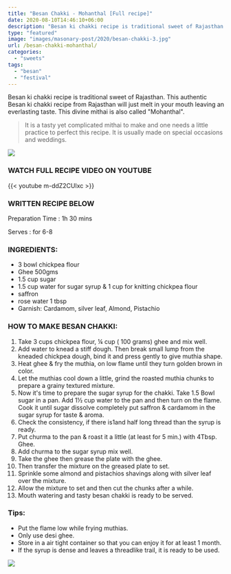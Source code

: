 ```yaml
---
title: "Besan Chakki - Mohanthal [Full recipe]"
date: 2020-08-10T14:46:10+06:00
description: "Besan ki chakki recipe is traditional sweet of Rajasthan. This divine mithai is also called Mohanthal."
type: "featured"
image: "images/masonary-post/2020/besan-chakki-3.jpg"
url: /besan-chakki-mohanthal/
categories: 
  - "sweets"
tags:
  - "besan"
  - "festival"
---
```


Besan ki chakki recipe is traditional sweet of Rajasthan. This authentic Besan ki chakki recipe from Rajasthan will just melt in your mouth leaving an everlasting taste. This divine mithai is also called "Mohanthal". 

> It is a tasty yet complicated mithai to make and one needs a little practice to perfect this recipe. It is usually made on special occasions and weddings.

![](../images/masonary-post/2020/besan-chakki-2.jpg)

### WATCH FULL RECIPE VIDEO ON YOUTUBE   

{{< youtube m-ddZ2CUlxc >}}


### WRITTEN RECIPE BELOW 

Preparation Time : 1h 30 mins

Serves : for 6-8

### INGREDIENTS:

- 3 bowl chickpea flour
- Ghee 500gms 
- 1.5 cup sugar 
- 1.5 cup  water for sugar syrup & 1 cup for knitting chickpea flour
- saffron 
- rose water 1 tbsp
- Garnish: Cardamom, silver leaf, Almond, Pistachio

### HOW TO MAKE BESAN CHAKKI:

1. Take 3 cups chickpea flour, ¼ cup ( 100 grams) ghee and mix well. 
2. Add water to knead a stiff dough. Then break small lump from the kneaded chickpea dough, bind it and press gently to give muthia shape. 
3. Heat ghee & fry the muthia, on low flame until they turn golden brown in color.
4. Let the muthias cool down a little, grind the roasted muthia chunks to prepare a grainy textured mixture.
5. Now it's time to prepare the sugar syrup for the chakki. Take 1.5 Bowl sugar in a pan. Add 1½ cup water to the pan and then turn on the flame. Cook it until sugar dissolve completely put saffron & cardamom in the sugar syrup for taste & aroma.
6. Check the consistency, if there is1and half long thread than the syrup is ready.
7. Put churma to the pan & roast it a little (at least for 5 min.) with 4Tbsp. Ghee.
8. Add churma to the sugar syrup mix well.
8. Take the ghee then grease the plate with the ghee.
9. Then transfer the mixture on the greased plate to set.
10. Sprinkle some almond and pistachios shavings along with silver leaf over the mixture.
11. Allow the mixture to set and then cut the chunks after a while.
12. Mouth watering and tasty besan chakki is ready to be served.

### Tips:

* Put the flame low while frying muthias.
* Only use desi ghee.
* Store in a air tight container so that you can enjoy it for at least 1 month. 
* If the syrup is dense and leaves a threadlike trail, it is ready to be used.

![](../images/masonary-post/2020/besan-chakki-1.jpg)
